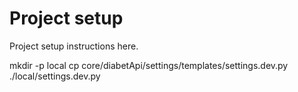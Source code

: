 Project setup
==============

Project setup instructions here.

mkdir -p local
cp core/diabetApi/settings/templates/settings.dev.py ./local/settings.dev.py